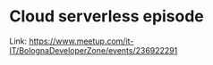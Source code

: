 # Cloud serverless episode

Link: https://www.meetup.com/it-IT/BolognaDeveloperZone/events/236922291
